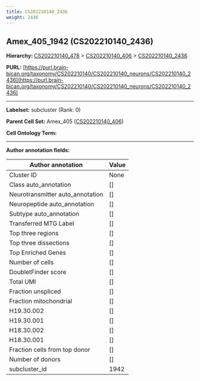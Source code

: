 ```yaml
---
title: CS202210140_2436
weight: 2436
---
```

## Amex_405_1942 (CS202210140_2436)
<b>Hierarchy: </b>
[CS202210140_478](../CS202210140_478) >
[CS202210140_406](../CS202210140_406) >
[CS202210140_2436](../CS202210140_2436)

**PURL:** [https://purl.brain-bican.org/taxonomy/CS202210140/CS202210140_neurons/CS202210140_2436](https://purl.brain-bican.org/taxonomy/CS202210140/CS202210140_neurons/CS202210140_2436)

---


**Labelset:** subcluster (Rank: 0)

**Parent Cell Set:** Amex_405 ([CS202210140_406](../CS202210140_406))



**Cell Ontology Term:** 

[MARKER GENES.]: #


---

[TRANSFERRED ANNOTATIONS.]: #


[AUTHOR ANNOTATION FIELDS.]: #


**Author annotation fields:**

| Author annotation | Value |
|-------------------|-------|
|Cluster ID|None|
|Class auto_annotation|[]|
|Neurotransmitter auto_annotation|[]|
|Neuropeptide auto_annotation|[]|
|Subtype auto_annotation|[]|
|Transferred MTG Label|[]|
|Top three regions|[]|
|Top three dissections|[]|
|Top Enriched Genes|[]|
|Number of cells|[]|
|DoubletFinder score|[]|
|Total UMI|[]|
|Fraction unspliced|[]|
|Fraction mitochondrial|[]|
|H19.30.002|[]|
|H19.30.001|[]|
|H18.30.002|[]|
|H18.30.001|[]|
|Fraction cells from top donor|[]|
|Number of donors|[]|
|subcluster_id|1942|
